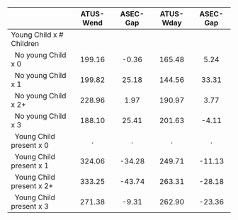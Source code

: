 
|                      |    ATUS-Wend |     ASEC-Gap |    ATUS-Wday |     ASEC-Gap |
| -------------------- | :----------: | :----------: | :----------: | :----------: |
| Young Child x # Children |              |              |              |              |
| &nbsp;&nbsp;No young Child x 0 |       199.16 |        -0.36 |       165.48 |         5.24 |
| &nbsp;&nbsp;No young Child x 1 |       199.82 |        25.18 |       144.56 |        33.31 |
| &nbsp;&nbsp;No young Child x 2+ |       228.96 |         1.97 |       190.97 |         3.77 |
| &nbsp;&nbsp;No young Child x 3 |       188.10 |        25.41 |       201.63 |        -4.11 |
| &nbsp;&nbsp;Young Child present x 0 |            . |            . |            . |            . |
| &nbsp;&nbsp;Young Child present x 1 |       324.06 |       -34.28 |       249.71 |       -11.13 |
| &nbsp;&nbsp;Young Child present x 2+ |       333.25 |       -43.74 |       263.31 |       -28.18 |
| &nbsp;&nbsp;Young Child present x 3 |       271.38 |        -9.31 |       262.90 |       -23.36 |

